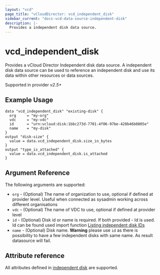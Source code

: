 ```yaml
---
layout: "vcd"
page_title: "vCloudDirector: vcd_independent_disk"
sidebar_current: "docs-vcd-data-source-independent-disk"
description: |-
  Provides a independent disk data source.
---
```


# vcd\_independent\_disk

Provides a vCloud Director Independent disk data source. A independent disk data source can be used to reference an independent disk and use its 
data within other resources or data sources.

Supported in provider *v2.5+*

## Example Usage

```hcl
data "vcd_independent_disk" "existing-disk" {
  org     = "my-org"
  vdc     = "my-vdc"
  id      = "urn:vcloud:disk:1bbc273d-7701-4f06-97be-428b46b0805e"
  name    = "my-disk"
}
output "disk-size" {
  value = data.vcd_independent_disk.size_in_bytes
}
output "type_is_attached" {
  value = data.vcd_independent_disk.is_attached
}
```

## Argument Reference

The following arguments are supported:

* `org` - (Optional) The name of organization to use, optional if defined at provider level. Useful when connected as sysadmin working across different organisations
* `vdc` - (Optional) The name of VDC to use, optional if defined at provider level
* `id` - (Optional) Disk id or name is required. If both provided - Id is used. Id can be found used import function [Listing independent disk IDs](/docs/providers/vcd/r/independent_disk.html#listing-independent-disk-ids) 
* `name` - (Optional) Disk name.  **Warning** please use `id` as there is possibility to have a few independent disks with same name. As result datasource will fail.

## Attribute reference

All attributes defined in [independent disk](/docs/providers/vcd/r/independent_disk.html#attribute-reference) are supported.